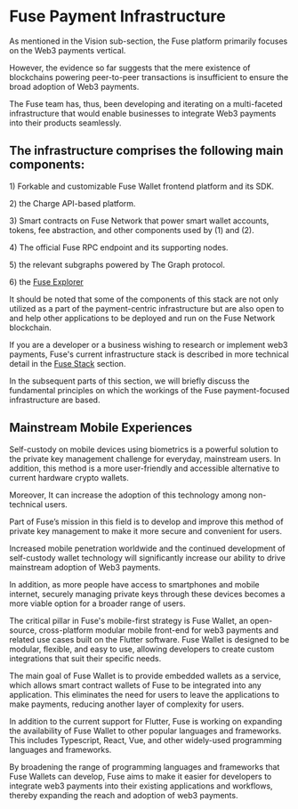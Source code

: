 # Fuse Payment Infrastructure

As mentioned in the Vision sub-section, the Fuse platform primarily focuses on the Web3 payments vertical.

However, the evidence so far suggests that the mere existence of blockchains powering peer-to-peer transactions is insufficient to ensure the broad adoption of Web3 payments.

The Fuse team has, thus, been developing and iterating on a multi-faceted infrastructure that would enable businesses to integrate Web3 payments into their products seamlessly.

## The infrastructure comprises the following main components:

1\) Forkable and customizable Fuse Wallet frontend platform and its SDK.

2\) the Charge API-based platform.

3\) Smart contracts on Fuse Network that power smart wallet accounts, tokens, fee abstraction, and other components used by (1) and (2).

4\) The official Fuse RPC endpoint and its supporting nodes.

5\) the relevant subgraphs powered by The Graph protocol.

6\) the [Fuse Explorer](https://explorer.fuse.io)

It should be noted that some of the components of this stack are not only utilized as a part of the payment-centric infrastructure but are also open to and help other applications to be deployed and run on the Fuse Network blockchain.

If you are a developer or a business wishing to research or implement web3 payments, Fuse's current infrastructure stack is described in more technical detail in the [Fuse Stack](../../readme/fuse-sdk/architecture.md) section.

In the subsequent parts of this section, we will briefly discuss the fundamental principles on which the workings of the Fuse payment-focused infrastructure are based.

## Mainstream Mobile Experiences

Self-custody on mobile devices using biometrics is a powerful solution to the private key management challenge for everyday, mainstream users. In addition, this method is a more user-friendly and accessible alternative to current hardware crypto wallets.

Moreover, It can increase the adoption of this technology among non-technical users.

Part of Fuse’s mission in this field is to develop and improve this method of private key management to make it more secure and convenient for users.

Increased mobile penetration worldwide and the continued development of self-custody wallet technology will significantly increase our ability to drive mainstream adoption of Web3 payments.

In addition, as more people have access to smartphones and mobile internet, securely managing private keys through these devices becomes a more viable option for a broader range of users.

The critical pillar in Fuse's mobile-first strategy is Fuse Wallet, an open-source, cross-platform modular mobile front-end for web3 payments and related use cases built on the Flutter software. Fuse Wallet is designed to be modular, flexible, and easy to use, allowing developers to create custom integrations that suit their specific needs.

The main goal of Fuse Wallet is to provide embedded wallets as a service, which allows smart contract wallets of Fuse to be integrated into any application. This eliminates the need for users to leave the applications to make payments, reducing another layer of complexity for users.

In addition to the current support for Flutter, Fuse is working on expanding the availability of Fuse Wallet to other popular languages and frameworks. This includes Typescript, React, Vue, and other widely-used programming languages and frameworks.

By broadening the range of programming languages and frameworks that Fuse Wallets can develop, Fuse aims to make it easier for developers to integrate web3 payments into their existing applications and workflows, thereby expanding the reach and adoption of web3 payments.
